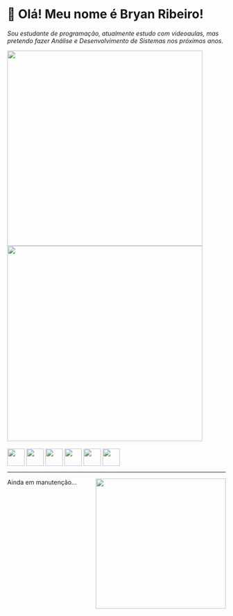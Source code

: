 # 🤙 Olá! Meu nome é Bryan Ribeiro!

_Sou estudante de programação, atualmente estudo com videoaulas, mas pretendo fazer Análise e Desenvolvimento de Sistemas nos próximos anos._


<div>
	<!--<a href=https://github.com/bryanEqualsTrue>  temporário até eu arrumar -->
	<img align="center" width="450em" src="https://github-readme-stats.vercel.app/api?username=bryanEqualsTrue&show_icons=true&theme=radical">
	<img align="center" width="450em" src="https://github-readme-stats.vercel.app/api/top-langs/?username=bryanEqualsTrue&layout=compact&theme=radical">
</div>
	
	
<div align="rigth" style="display: inline_block"> <br>
	<img align="center" width="40em" src="https://cdn.jsdelivr.net/gh/devicons/devicon/icons/csharp/csharp-original.svg"/>
	<img align="center" width="40em" src="https://cdn.jsdelivr.net/gh/devicons/devicon/icons/lua/lua-original-wordmark.svg"/>
	<img align="center" width="40em" src="https://cdn.jsdelivr.net/gh/devicons/devicon/icons/javascript/javascript-original.svg"/>
	<img align="center" width="40em" src="https://cdn.jsdelivr.net/gh/devicons/devicon/icons/html5/html5-original-wordmark.svg"/>
	<img align="center" width="40em" src="https://cdn.jsdelivr.net/gh/devicons/devicon/icons/css3/css3-original-wordmark.svg"/>
	<img align="center" width="40em" src="https://cdn.jsdelivr.net/gh/devicons/devicon/icons/python/python-original.svg"/>
</div>

	
---

<div>
	Ainda em manutenção...
	<img width="300em" align="right" src="https://imgur.com/07rZfyR.png">
</div>
